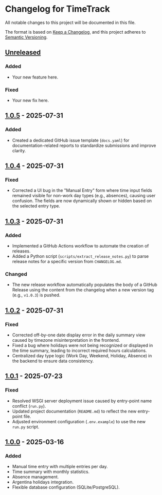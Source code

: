 # Changelog for TimeTrack

All notable changes to this project will be documented in this file.

The format is based on [Keep a Changelog](https://keepachangelog.com/en/1.0.0/),
and this project adheres to [Semantic Versioning](https://semver.org/spec/v2.0.0.html).

## [Unreleased]

### Added
- Your new feature here.

### Fixed
- Your new fix here.


## [1.0.5] - 2025-07-31

### Added
- Created a dedicated GitHub issue template (`docs.yaml`) for documentation-related reports to standardize submissions and improve clarity.


## [1.0.4] - 2025-07-31

### Fixed
- Corrected a UI bug in the "Manual Entry" form where time input fields remained visible for non-work day types (e.g., absences), causing user confusion. The fields are now dynamically shown or hidden based on the selected entry type.


## [1.0.3] - 2025-07-31

### Added
- Implemented a GitHub Actions workflow to automate the creation of releases.
- Added a Python script (`scripts/extract_release_notes.py`) to parse release notes for a specific version from `CHANGELOG.md`.

### Changed
- The new release workflow automatically populates the body of a GitHub Release using the content from the changelog when a new version tag (e.g., `v1.0.3`) is pushed.


## [1.0.2] - 2025-07-31

### Fixed
- Corrected off-by-one date display error in the daily summary view caused by timezone misinterpretation in the frontend.
- Fixed a bug where holidays were not being recognized or displayed in the time summary, leading to incorrect required hours calculations.
- Centralized day type logic (Work Day, Weekend, Holiday, Absence) in the backend to ensure data consistency.


## [1.0.1] - 2025-07-23

### Fixed
- Resolved WSGI server deployment issue caused by entry-point name conflict (`run.py`).
- Updated project documentation (`README.md`) to reflect the new entry-point file.
- Adjusted environment configuration (`.env.example`) to use the new `run.py` script.


## [1.0.0] - 2025-03-16

### Added
- Manual time entry with multiple entries per day.
- Time summary with monthly statistics.
- Absence management.
- Argentina holidays integration.
- Flexible database configuration (SQLite/PostgreSQL).


[Unreleased]: https://github.com/PPeitsch/TimeTrack/compare/v1.0.1...HEAD
[1.0.5]: https://github.com/PPeitsch/TimeTrack/compare/v1.0.4...v1.0.5
[1.0.4]: https://github.com/PPeitsch/TimeTrack/compare/v1.0.3...v1.0.4
[1.0.3]: https://github.com/PPeitsch/TimeTrack/compare/v1.0.2...v1.0.3
[1.0.2]: https://github.com/PPeitsch/TimeTrack/compare/v1.0.1...v1.0.2
[1.0.1]: https://github.com/PPeitsch/TimeTrack/compare/v1.0.0...v1.0.1
[1.0.0]: https://github.com/PPeitsch/TimeTrack/releases/tag/v1.0.0
